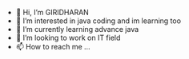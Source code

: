 - 👋 Hi, I’m GIRIDHARAN
- 👀 I’m interested in java coding and im learning too
- 🌱 I’m currently learning advance java
- 💞️ I’m looking to work on IT field
- 📫 How to reach me ...

<!---
GIRIDHARANSIVA/GIRIDHARANSIVA is a ✨ special ✨ repository because its `README.md` (this file) appears on your GitHub profile.
You can click the Preview link to take a look at your changes.
--->
